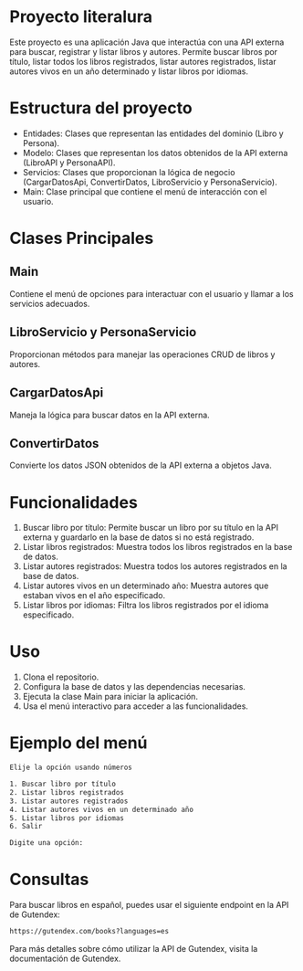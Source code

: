 
# Proyecto literalura

Este proyecto es una aplicación Java que interactúa con una API externa para buscar, registrar y listar libros y autores. Permite buscar libros por título, listar todos los libros registrados, listar autores registrados, listar autores vivos en un año determinado y listar libros por idiomas.


# Estructura del proyecto 

- Entidades: Clases que representan las entidades del dominio (Libro y Persona).
- Modelo: Clases que representan los datos obtenidos de la API externa (LibroAPI y PersonaAPI).
- Servicios: Clases que proporcionan la lógica de negocio (CargarDatosApi, ConvertirDatos, LibroServicio y PersonaServicio).
- Main: Clase principal que contiene el menú de interacción con el usuario.

# Clases Principales
## Main
Contiene el menú de opciones para interactuar con el usuario y llamar a los servicios adecuados.

## LibroServicio y PersonaServicio
Proporcionan métodos para manejar las operaciones CRUD de libros y autores.

## CargarDatosApi
Maneja la lógica para buscar datos en la API externa.

## ConvertirDatos
Convierte los datos JSON obtenidos de la API externa a objetos Java.

# Funcionalidades
1. Buscar libro por título: Permite buscar un libro por su título en la API externa y guardarlo en la base de datos si no está registrado.
2. Listar libros registrados: Muestra todos los libros registrados en la base de datos.
3. Listar autores registrados: Muestra todos los autores registrados en la base de datos.
4. Listar autores vivos en un determinado año: Muestra autores que estaban vivos en el año especificado.
5. Listar libros por idiomas: Filtra los libros registrados por el idioma especificado.

# Uso
1. Clona el repositorio.
2. Configura la base de datos y las dependencias necesarias.
3. Ejecuta la clase Main para iniciar la aplicación.
4. Usa el menú interactivo para acceder a las funcionalidades.
# Ejemplo del menú

```bash
Elije la opción usando números

1. Buscar libro por título
2. Listar libros registrados
3. Listar autores registrados
4. Listar autores vivos en un determinado año
5. Listar libros por idiomas
6. Salir

Digite una opción: 
```

# Consultas
Para buscar libros en español, puedes usar el siguiente endpoint en la API de Gutendex:
```bash
https://gutendex.com/books?languages=es
```
Para más detalles sobre cómo utilizar la API de Gutendex, visita la documentación de Gutendex.
    
